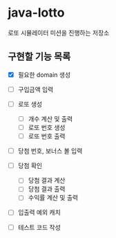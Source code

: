 # java-lotto
로또 시뮬레이터 미션을 진행하는 저장소

## 구현할 기능 목록

* [x] 필요한 domain 생성
* [ ] 구입금액 입력
* [ ] 로또 생성
    * [ ] 개수 계산 및 출력
    * [ ] 로또 번호 생성
    * [ ] 로또 번호 출력 
* [ ] 당첨 번호, 보너스 볼 입력
* [ ] 당첨 확인
    * [ ] 당첨 결과 계산
    * [ ] 당첨 결과 출력
    * [ ] 수익률 계산 및 출력
* [ ] 입출력 예외 캐치
* [ ] 테스트 코드 작성

